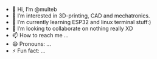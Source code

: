 - 👋 Hi, I’m @multeb
- 👀 I’m interested in 3D-printing, CAD and mechatronics.
- 🌱 I’m currently learning ESP32 and linux terminal stuff:) 
- 💞️ I’m looking to collaborate on nothing really XD
- 📫 How to reach me ...
- 😄 Pronouns: ...
- ⚡ Fun fact: ...

<!---
multeb/multeb is a ✨ special ✨ repository because its `README.md` (this file) appears on your GitHub profile.
You can click the Preview link to take a look at your changes.
--->

